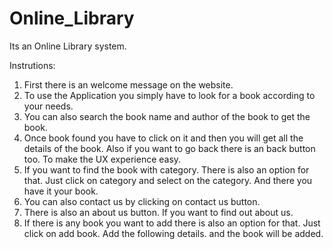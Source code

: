 # Online_Library
Its an Online Library system.

Instrutions:
1. First there is an welcome message on the website.
2. To use the Application you simply have to look for a book according to your needs.
3. You can also search the book name and author of the book to get the book.
4. Once book found you have to click on it and then you will get all the details of the book. Also if you want to go back there is an back button too. To make the UX experience easy.
5. If you want to find the book with category. There is also an option for that. Just click on category and select on the category. And there you have it your book.
6. You can also contact us by clicking on contact us button.
7. There is also an about us button. If you want to find out about us.
8. If there is any book you want to add there is also an option for that. Just click on add book. Add the following details. and the book will be added.
